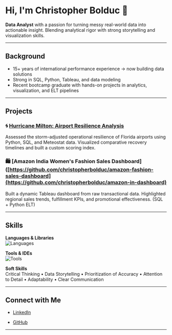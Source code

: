 # Hi, I'm Christopher Bolduc 👋

**Data Analyst** with a passion for turning messy real-world data into actionable insight.
Blending analytical rigor with strong storytelling and visualization skills.

---

## Background
- 15+ years of international performance experience → now building data solutions
- Strong in SQL, Python, Tableau, and data modeling
- Recent bootcamp graduate with hands-on projects in analytics, visualization, and ELT pipelines

---

## Projects

### 🌀 [Hurricane Milton: Airport Resilience Analysis](https://github.com/christopherbolduc/airport-resilience-milton)
Assessed the storm-adjusted operational resilience of Florida airports using Python, SQL, and Meteostat data. 
Visualized comparative recovery timelines and built a custom scoring index.

### 🛍️ [Amazon India Women's Fashion Sales Dashboard]([https://github.com/christopherbolduc/amazon-fashion-sales-dashboard](https://github.com/christopherbolduc/amazon-in-dashboard)
Built a dynamic Tableau dashboard from raw transactional data. 
Highlighted regional sales trends, fulfillment KPIs, and promotional effectiveness. (SQL + Python ELT)

---

## Skills
**Languages & Libraries**  
![Languages](https://go-skill-icons.vercel.app/api/icons?i=postgresql,r,python,pandas,numpy,matplotlib,seaborn,excel)

**Tools & IDEs**  
![Tools](https://go-skill-icons.vercel.app/api/icons?i=tableau,jupyter,vscode,git,github,dbeaver,bash,sqlalchemy,supabase,miro)

**Soft Skills**  
Critical Thinking • Data Storytelling • Prioritization of Accuracy • Attention to Detail • Adaptability • Clear Communication 


---

## Connect with Me
- [LinkedIn](https://www.linkedin.com/in/christopher-david-bolduc/)

- [GitHub](https://github.com/christopherbolduc)

---
